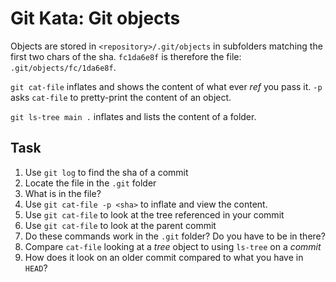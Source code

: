 # Git Kata: Git objects
Objects are stored in `<repository>/.git/objects` in subfolders matching the first two chars of the sha.
`fc1da6e8f` is therefore the file: `.git/objects/fc/1da6e8f`.

`git cat-file` inflates and shows the content of what ever _ref_ you pass it.
`-p` asks `cat-file` to pretty-print the content of an object.

`git ls-tree main .` inflates and lists the content of a folder.

## Task
1. Use `git log` to find the sha of a commit
2. Locate the file in the `.git` folder
3. What is in the file?
4. Use `git cat-file -p <sha>` to inflate and view the content.
5. Use `git cat-file` to look at the tree referenced in your commit
6. Use `git cat-file` to look at the parent commit
7. Do these commands work in the `.git` folder? Do you have to be in there?
8. Compare `cat-file` looking at a _tree_ object to using `ls-tree` on a _commit_
9. How does it look on an older commit compared to what you have in `HEAD`?
